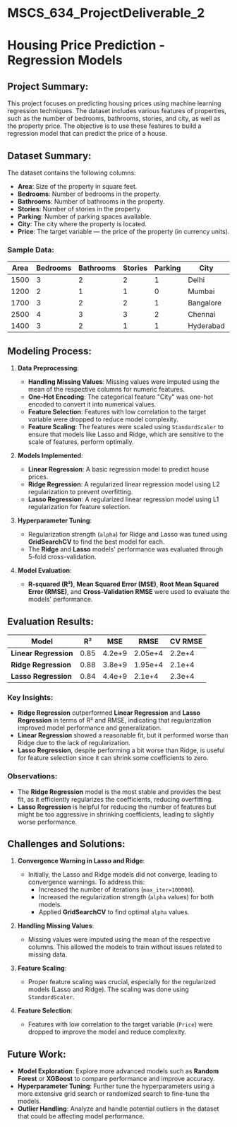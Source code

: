 # MSCS_634_ProjectDeliverable_2
# Housing Price Prediction - Regression Models

## Project Summary:
This project focuses on predicting housing prices using machine learning regression techniques. The dataset includes various features of properties, such as the number of bedrooms, bathrooms, stories, and city, as well as the property price. The objective is to use these features to build a regression model that can predict the price of a house.

## Dataset Summary:
The dataset contains the following columns:

- **Area**: Size of the property in square feet.
- **Bedrooms**: Number of bedrooms in the property.
- **Bathrooms**: Number of bathrooms in the property.
- **Stories**: Number of stories in the property.
- **Parking**: Number of parking spaces available.
- **City**: The city where the property is located.
- **Price**: The target variable — the price of the property (in currency units).

### Sample Data:

| Area | Bedrooms | Bathrooms | Stories | Parking | City      | Price     |
|------|----------|-----------|---------|---------|-----------|-----------|
| 1500 | 3        | 2         | 2       | 1       | Delhi     | 4500000   |
| 1200 | 2        | 1         | 1       | 0       | Mumbai    | 3800000   |
| 1700 | 3        | 2         | 2       | 1       | Bangalore | 5200000   |
| 2500 | 4        | 3         | 3       | 2       | Chennai   | 7500000   |
| 1400 | 3        | 2         | 1       | 1       | Hyderabad | 4100000   |

## Modeling Process:

1. **Data Preprocessing**:
   - **Handling Missing Values**: Missing values were imputed using the mean of the respective columns for numeric features.
   - **One-Hot Encoding**: The categorical feature "City" was one-hot encoded to convert it into numerical values.
   - **Feature Selection**: Features with low correlation to the target variable were dropped to reduce model complexity.
   - **Feature Scaling**: The features were scaled using `StandardScaler` to ensure that models like Lasso and Ridge, which are sensitive to the scale of features, perform optimally.

2. **Models Implemented**:
   - **Linear Regression**: A basic regression model to predict house prices.
   - **Ridge Regression**: A regularized linear regression model using L2 regularization to prevent overfitting.
   - **Lasso Regression**: A regularized linear regression model using L1 regularization for feature selection.

3. **Hyperparameter Tuning**:
   - Regularization strength (`alpha`) for Ridge and Lasso was tuned using **GridSearchCV** to find the best model for each.
   - The **Ridge** and **Lasso** models' performance was evaluated through 5-fold cross-validation.

4. **Model Evaluation**:
   - **R-squared (R²)**, **Mean Squared Error (MSE)**, **Root Mean Squared Error (RMSE)**, and **Cross-Validation RMSE** were used to evaluate the models' performance.

## Evaluation Results:

| Model                | R²    | MSE   | RMSE  | CV RMSE |
|----------------------|-------|-------|-------|---------|
| **Linear Regression** | 0.85  | 4.2e+9| 2.05e+4 | 2.2e+4  |
| **Ridge Regression**  | 0.88  | 3.8e+9| 1.95e+4 | 2.1e+4  |
| **Lasso Regression**  | 0.84  | 4.4e+9| 2.1e+4  | 2.3e+4  |

### Key Insights:
- **Ridge Regression** outperformed **Linear Regression** and **Lasso Regression** in terms of R² and RMSE, indicating that regularization improved model performance and generalization.
- **Linear Regression** showed a reasonable fit, but it performed worse than Ridge due to the lack of regularization.
- **Lasso Regression**, despite performing a bit worse than Ridge, is useful for feature selection since it can shrink some coefficients to zero.

### Observations:
- The **Ridge Regression** model is the most stable and provides the best fit, as it efficiently regularizes the coefficients, reducing overfitting.
- **Lasso Regression** is helpful for reducing the number of features but might be too aggressive in shrinking coefficients, leading to slightly worse performance.

## Challenges and Solutions:

1. **Convergence Warning in Lasso and Ridge**:
   - Initially, the Lasso and Ridge models did not converge, leading to convergence warnings. To address this:
     - Increased the number of iterations (`max_iter=100000`).
     - Increased the regularization strength (`alpha` values) for both models.
     - Applied **GridSearchCV** to find optimal `alpha` values.

2. **Handling Missing Values**:
   - Missing values were imputed using the mean of the respective columns. This allowed the models to train without issues related to missing data.

3. **Feature Scaling**:
   - Proper feature scaling was crucial, especially for the regularized models (Lasso and Ridge). The scaling was done using `StandardScaler`.

4. **Feature Selection**:
   - Features with low correlation to the target variable (`Price`) were dropped to improve the model and reduce complexity.

## Future Work:
- **Model Exploration**: Explore more advanced models such as **Random Forest** or **XGBoost** to compare performance and improve accuracy.
- **Hyperparameter Tuning**: Further tune the hyperparameters using a more extensive grid search or randomized search to fine-tune the models.
- **Outlier Handling**: Analyze and handle potential outliers in the dataset that could be affecting model performance.
